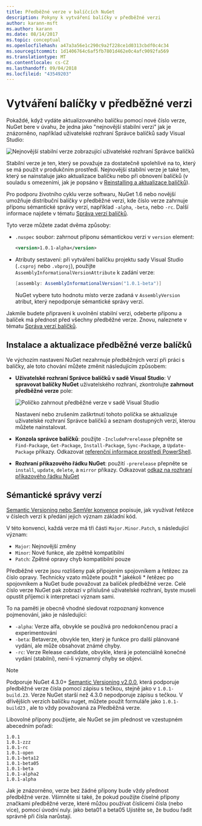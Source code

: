 ```yaml
---
title: Předběžné verze v balíčcích NuGet
description: Pokyny k vytváření balíčky v předběžné verzi
author: karann-msft
ms.author: karann
ms.date: 08/14/2017
ms.topic: conceptual
ms.openlocfilehash: a47a3a56e1c290c9a2f228ce1d0313cbdf0c4c34
ms.sourcegitcommit: 1d1406764c6af5fb7801d462e0c4afc9092fa569
ms.translationtype: MT
ms.contentlocale: cs-CZ
ms.lasthandoff: 09/04/2018
ms.locfileid: "43549203"
---
```

# <a name="building-pre-release-packages"></a>Vytváření balíčky v předběžné verzi

Pokaždé, když vydáte aktualizovaného balíčku pomocí nové číslo verze, NuGet bere v úvahu, že jedna jako "nejnovější stabilní verzi" jak je znázorněno, například uživatelské rozhraní Správce balíčků sady Visual Studio:

![Nejnovější stabilní verze zobrazující uživatelské rozhraní Správce balíčků](media/Prerelease_01-LatestStable.png)

Stabilní verze je ten, který se považuje za dostatečně spolehlivé na to, který se má použít v produkčním prostředí. Nejnovější stabilní verze je také ten, který se nainstaluje jako aktualizace balíčku nebo při obnovení balíčků (v souladu s omezeními, jak je popsáno v [Reinstalling a aktualizace balíčků](../consume-packages/reinstalling-and-updating-packages.md)).

Pro podporu životního cyklu verze softwaru, NuGet 1.6 nebo novější umožňuje distribuční balíčky v předběžné verzi, kde číslo verze zahrnuje příponu sémantické správy verzí, například `-alpha`, `-beta`, nebo `-rc`. Další informace najdete v tématu [Správa verzí balíčků](../reference/package-versioning.md#pre-release-versions).

Tyto verze můžete zadat dvěma způsoby:

- `.nuspec` soubor: zahrnout příponu sémantickou verzi v `version` element:

    ```xml
    <version>1.0.1-alpha</version>
    ```

- Atributy sestavení: při vytváření balíčku projektu sady Visual Studio (`.csproj` nebo `.vbproj`), použijte `AssemblyInformationalVersionAttribute` k zadání verze:

    ```cs
    [assembly: AssemblyInformationalVersion("1.0.1-beta")]
    ```

    NuGet vybere tuto hodnotu místo verze zadaná v `AssemblyVersion` atribut, který nepodporuje sémantické správy verzí.

Jakmile budete připraveni k uvolnění stabilní verzi, odeberte příponu a balíček má přednost před všechny předběžné verze. Znovu, naleznete v tématu [Správa verzí balíčků](../reference/package-versioning.md#pre-release-versions).

## <a name="installing-and-updating-pre-release-packages"></a>Instalace a aktualizace předběžné verze balíčků

Ve výchozím nastavení NuGet nezahrnuje předběžných verzí při práci s balíčky, ale toto chování můžete změnit následujícím způsobem:

- **Uživatelské rozhraní Správce balíčků v sadě Visual Studio**: V **spravovat balíčky NuGet** uživatelského rozhraní, zkontrolujte **zahrnout předběžné verze** pole:

    ![Políčko zahrnout předběžné verze v sadě Visual Studio](media/Prerelease_02-CheckPrerelease.png)

    Nastavení nebo zrušením zaškrtnutí tohoto políčka se aktualizuje uživatelské rozhraní Správce balíčků a seznam dostupných verzí, kterou můžete nainstalovat.

- **Konzola správce balíčků**: použijte `-IncludePrerelease` přepněte se `Find-Package`, `Get-Package`, `Install-Package`, `Sync-Package`, a `Update-Package` příkazy. Odkazovat [referenční informace prostředí PowerShell](../tools/powershell-reference.md).

- **Rozhraní příkazového řádku NuGet**: použití `-prerelease` přepněte se `install`, `update`, `delete`, a `mirror` příkazy. Odkazovat [odkaz na rozhraní příkazového řádku NuGet](../tools/nuget-exe-cli-reference.md)

## <a name="semantic-versioning"></a>Sémantické správy verzí

[Semantic Versioning nebo SemVer konvence](http://semver.org/spec/v1.0.0.html) popisuje, jak využívat řetězce v číslech verzí k předání jejich význam základní kód.

V této konvenci, každá verze má tři části `Major.Minor.Patch`, s následující význam:

- `Major`: Nejnovější změny
- `Minor`: Nové funkce, ale zpětně kompatibilní
- `Patch`: Zpětné opravy chyb kompatibilní pouze

Předběžné verze jsou rozlišeny pak připojením spojovníkem a řetězec za číslo opravy. Technicky vzato můžete použít * jakékoli * řetězec po spojovníkem a NuGet bude považovat za balíček předběžné verze. Celé číslo verze NuGet pak zobrazí v příslušné uživatelské rozhraní, byste museli opustit příjemci k interpretaci význam sami.

To na paměti je obecně vhodné sledovat rozpoznaný konvence pojmenování, jako je následující:

- `-alpha`: Verze alfa, obvykle se používá pro nedokončenou prací a experimentování
- `-beta`: Betaverze, obvykle ten, který je funkce pro další plánované vydání, ale může obsahovat známé chyby.
- `-rc`: Verze Release candidate, obvykle, která je potenciálně konečné vydání (stabilní), není-li významný chyby se objeví.

> [!Note]
> Podporuje NuGet 4.3.0+ [Semantic Versioning v2.0.0](http://semver.org/spec/v2.0.0.html), která podporuje předběžné verze čísla pomocí zápisu s tečkou, stejně jako v `1.0.1-build.23`. Verze NuGet starší než 4.3.0 nepodporuje zápisu s tečkou. V dřívějších verzích balíčku nuget, můžete použít formuláře jako `1.0.1-build23` , ale to vždy považovaná za Předběžná verze.

Libovolné přípony použijete, ale NuGet se jim přednost ve vzestupném abecedním pořadí:

    1.0.1
    1.0.1-zzz
    1.0.1-rc
    1.0.1-open
    1.0.1-beta12
    1.0.1-beta05
    1.0.1-beta
    1.0.1-alpha2
    1.0.1-alpha

Jak je znázorněno, verze bez žádné přípony bude vždy přednost předběžné verze. Všimněte si také, že pokud použijte číselné přípony značkami předběžné verze, které můžou používat číslicemi čísla (nebo více), pomocí úvodní nuly. jako beta01 a beta05 Ujistěte se, že budou řadit správně při čísla narůstají.
